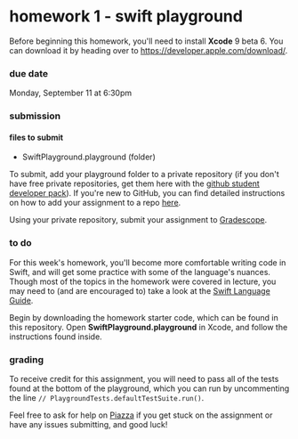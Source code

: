 # homework 1 - swift playground

Before beginning this homework, you'll need to install **Xcode** 9 beta 6. You can download it by heading over to https://developer.apple.com/download/. 

### due date
Monday, September 11 at 6:30pm

### submission 
#### files to submit
- SwiftPlayground.playground (folder)

To submit, add your playground folder to a private repository (if you don't have free private repositories, get them here with the [github student developer pack](https://education.github.com/pack)). If you're new to GitHub, you can find detailed instructions on how to add your assignment to a repo [here](http://iosdecal.com/other_files/submission_instructions.pdf).

Using your private repository, submit your assignment to [Gradescope](https://gradescope.com/courses/9817/assignments/35309/).

### to do
For this week's homework, you'll become more comfortable writing code in Swift, and will get some practice with some of the language's nuances. Though most of the topics in the homework were covered in lecture, you may need to (and are encouraged to) take a look at the [Swift Language Guide](https://developer.apple.com/library/content/documentation/Swift/Conceptual/Swift_Programming_Language/TheBasics.html#//apple_ref/doc/uid/TP40014097-CH5-ID309).

Begin by downloading the homework starter code, which can be found in this repository. Open **SwiftPlayground.playground** in Xcode, and follow the instructions found inside.

### grading

To receive credit for this assignment, you will need to pass all of the tests found at the bottom of the playground, which you can run by uncommenting the line `// PlaygroundTests.defaultTestSuite.run()`.

Feel free to ask for help on [Piazza](piazza.com/berkeley/fall2017/cs198001/home) if you get stuck on the assignment or have any issues submitting, and good luck!
